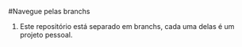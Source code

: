 #Navegue pelas branchs

1. Este repositório está separado em branchs, cada uma delas é um projeto pessoal.
